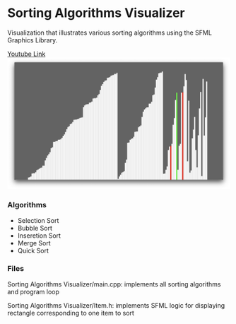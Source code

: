 # Sorting Algorithms Visualizer
Visualization that illustrates various sorting algorithms using the SFML Graphics Library.

[Youtube Link](https://youtu.be/iYjch18GWvI)
![Image of Yaktocat](https://github.com/ryanlazz16/Sorting-Algorithms-Visualizer/blob/main/Images/mergeExample.png)

### Algorithms
* Selection Sort
* Bubble Sort
* Inseretion Sort
* Merge Sort
* Quick Sort

### Files
Sorting Algorithms Visualizer/main.cpp: implements all sorting algorithms and program loop

Sorting Algorithms Visualizer/Item.h: implements SFML logic for displaying rectangle corresponding to one item to sort
